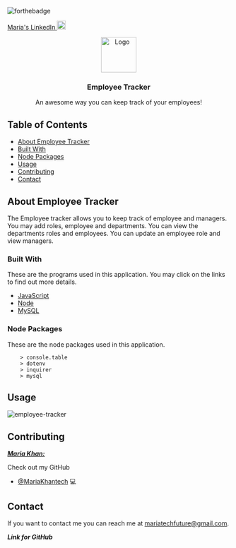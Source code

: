 
![forthebadge](https://forthebadge.com/images/badges/made-with-javascript.svg)

<!--linkedin logo-->
<a class="LI-simple-link" href='https://www.linkedin.com/in/maria-khan-9202471a3?trk=profile-badge'>Maria's LinkedIn <img src="https://edent.github.io/SuperTinyIcons/images/svg/linkedin.svg" alt="linkedin logo." width="20" height="20"> </a></div>



<!-- image for team tracker-->
  <p align="center">
  <a href="#">
    <img src="https://image.freepik.com/free-vector/recruiting-professionals-studying-candidate-profiles_1262-21404.jpg" alt="Logo" width="80" height="80">
  </a>

  <h3 align="center">Employee Tracker</h3>

  <p align="center">
    An awesome way you can keep track of your employees!
</p>




<!-- TABLE OF CONTENTS -->
## Table of Contents

* [About Employee Tracker](#About-Employee-Tracker)
* [Built With](#built-with)
* [Node Packages](#Node-Packages)
* [Usage](#usage)
* [Contributing](#contributing)
* [Contact](#contact)


## About Employee Tracker

The Employee tracker allows you to keep track of employee and managers. You may add roles, employee and departments. You can view the departments roles and employees. You can update an employee role and view managers.

### Built With
These are the programs used in this application. You may click on the links to find out more details. 

* [JavaScript](https://www.javascript.com/)
* [Node](https://nodejs.org/en/about/)
* [MySQL](https://www.mysql.com/)


### Node Packages

These are the node packages used in this application.
```
    > console.table
    > dotenv
    > inquirer
    > mysql

```




<!-- USAGE EXAMPLES -->
## Usage

![employee-tracker](https://user-images.githubusercontent.com/61640527/85238167-0b3d8b00-b3fa-11ea-80ba-179d639b4eea.gif)


<!-- CONTRIBUTING -->
## Contributing

***<ins>Maria Khan:</ins>***

 Check out my GitHub

* [@MariaKhantech](https://github.com/MariaKhantech) 💻


<!-- CONTACT -->
## Contact

If you want to contact me you can reach me at <mariatechfuture@gmail.com>.

***Link for GitHub***




